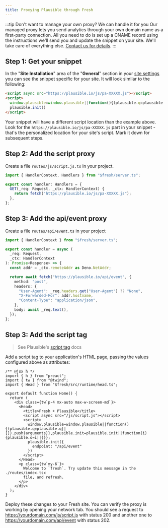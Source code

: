 ```yaml
---
title: Proxying Plausible through Fresh
---
```


:::tip Don't want to manage your own proxy? We can handle it for you
Our managed proxy lets you send analytics through your own domain name as a first-party connection. All you need to do is set up a CNAME record using the instructions we'll send you and update the snippet on your site. We'll take care of everything else. [Contact us for details](https://plausible.io/contact).
:::

## Step 1: Get your snippet

In the "**Site Installation**" area of the "**General**" section in your [site settings](website-settings.md) you can see
the snippet specific for your site. It will look similar to the following:

```html
<script async src="https://plausible.io/js/pa-XXXXX.js"></script>
<script>
  window.plausible=window.plausible||function(){(plausible.q=plausible.q||[]).push(arguments)},plausible.init=plausible.init||function(i){plausible.o=i||{}};
  plausible.init()
</script>
```

Your snippet will have a different script location than the example above. Look for the `https://plausible.io/js/pa-XXXXX.js` part in your snippet - that's the personalized location for your site's script. Mark it down for subsequent steps.

## Step 2: Add the script proxy

Create a file `routes/js/script.js.ts` in your project.

```ts
import { HandlerContext, Handlers } from "$fresh/server.ts";

export const handler: Handlers = {
  GET(_req: Request, _ctx: HandlerContext) {
    return fetch("https://plausible.io/js/pa-XXXXX.js");
  },
};

```

## Step 3: Add the api/event proxy

Create a file `routes/api/event.ts` in your project

```ts
import { HandlerContext } from "$fresh/server.ts";

export const handler = async (
  _req: Request,
  _ctx: HandlerContext
): Promise<Response> => {
  const addr = _ctx.remoteAddr as Deno.NetAddr;

  return await fetch("https://plausible.io/api/event", {
    method: "post",
    headers: {
      "User-Agent": _req.headers.get("User-Agent") ?? "None",
      "X-Forwarded-For": addr.hostname,
      "Content-Type": "application/json",
    },
    body: await _req.text(),
  });
};
```

## Step 3: Add the script tag

> See Plausible's [script tag](plausible-script.md) docs

Add a script tag to your application's HTML page, passing the values configured above as attributes:

```tsx
/** @jsx h */
import { h } from "preact";
import { tw } from "@twind";
import { Head } from "$fresh/src/runtime/head.ts";

export default function Home() {
  return (
    <div class={tw`p-4 mx-auto max-w-screen-md`}>
      <Head>
        <title>Fresh + Plausible</title>
        <script async src="/js/script.js"></script>
        <script>
          window.plausible=window.plausible||function(){(plausible.q=plausible.q||[]).push(arguments)},plausible.init=plausible.init||function(i){plausible.o=i||{}};
          plausible.init({
            endpoint: "/api/event"
          })
        </script>
      </Head>
      <p class={tw`my-6`}>
        Welcome to `fresh`. Try update this message in the ./routes/index.tsx
        file, and refresh.
      </p>
    </div>
  );
}

```

Deploy these changes to your Fresh site. You can verify the proxy is working by opening your network tab. You should see a request to https://yourdomain.com/js/script.js with status 200 and another one to https://yourdomain.com/api/event with status 202.
